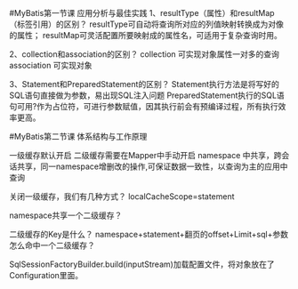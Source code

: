 

#MyBatis第一节课 应用分析与最佳实践
1、resultType（属性）和resultMap（标签引用）的区别？
resultType可自动将查询所对应的列值映射转换成为对像的属性；
resultMap可灵活配置所要映射成的属性名，可适用于复杂查询时用。

2、collection和association的区别？
collection 可实现对象属性一对多的查询
association 可实现对象

3、Statement和PreparedStatement的区别？
Statement执行方法是将写好的SQL语句直接做为参数，易出现SQL注入问题
PreparedStatement执行的SQL语句可用?作为占位符，可进行参数赋值，因其执行前会有预编译过程，所有执行效率更高。


#MyBatis第二节课 体系结构与工作原理

一级缓存默认开启
二级缓存需要在Mapper中手动开启
namespace 中共享，跨会话共享，同一namespace增删改的操作,可保证数据一致性，以查询为主的应用中查询

关闭一级缓存，我们有几种方式？
 localCacheScope=statement
 
	
namespace共享一个二级缓存？

二级缓存的Key是什么？
namespace+statement+翻页的offset+Limit+sql+参数
怎么命中一个二级缓存？

SqlSessionFactoryBuilder.build(inputStream)加载配置文件，将对象放在了Configuration里面。


